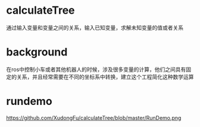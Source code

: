 # calculateTree
通过输入变量和变量之间的关系，输入已知变量，求解未知变量的值或者关系
# background
在ros中控制小车或者其他机器人的时候，涉及很多变量的计算，他们之间具有固定的关系，并且经常需要在不同的坐标系中转换，建立这个工程简化这种数学运算

# rundemo
https://github.com/XudongFu/calculateTree/blob/master/RunDemo.png
